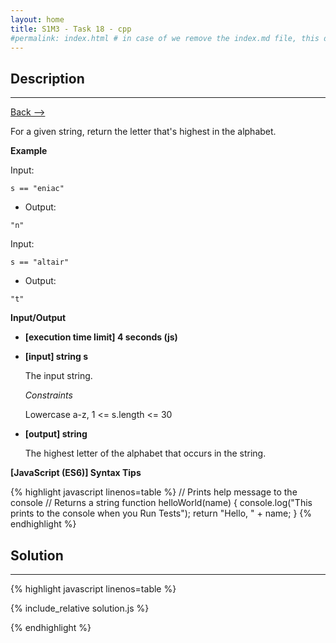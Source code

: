 ```yaml
---
layout: home
title: S1M3 - Task 18 - cpp
#permalink: index.html # in case of we remove the index.md file, this doc will be the index page
---
```


<div class="row">
<div class="columnStmt" markdown="1">

##  Description
------

[Back --> ](../README.md)

For a given string, return the letter that's highest in the alphabet.

**Example**

Input:
```
s == "eniac"
```
-   Output:
```
"n"
```
Input:
```
s == "altair"
```
-   Output:
```
"t"
```

**Input/Output**

* **[execution time limit] 4 seconds (js)**

* **[input] string s**

    The input string.

    *Constraints*

    Lowercase a-z, 1 <= s.length <= 30

* **[output] string**

    The highest letter of the alphabet that occurs in the string.

**[JavaScript (ES6)] Syntax Tips**

{% highlight javascript linenos=table %}
// Prints help message to the console
// Returns a string
function helloWorld(name) {
    console.log("This prints to the console when you Run Tests");
    return "Hello, " + name;
}
{% endhighlight %}

</div>
<div class="columnSol" markdown="1">

## Solution
------

{% highlight javascript linenos=table %}

{% include_relative solution.js %}

{% endhighlight %}

</div>
</div>